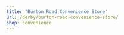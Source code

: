 ```yaml
---
title: "Burton Road Convenience Store"
url: /derby/burton-road-convenience-store/
shop: convenience
---
```

